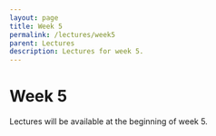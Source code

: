 ```yaml
---
layout: page
title: Week 5
permalink: /lectures/week5
parent: Lectures
description: Lectures for week 5.
---
```


# Week 5

Lectures will be available at the beginning of week 5.